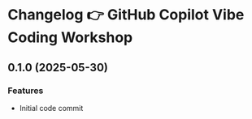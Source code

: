 # Changelog 👉 GitHub Copilot Vibe Coding Workshop

<a name="0.1.0"></a>
## 0.1.0 (2025-05-30)

### Features

- Initial code commit

<!-- *Features*
* ...

*Bug Fixes*
* ...

*Breaking Changes*
* ... -->
